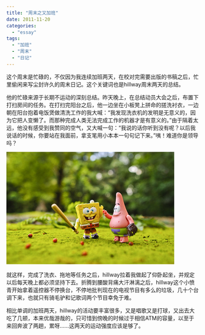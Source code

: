 ```yaml
---
title: "周末之又加班"
date: 2011-11-20
categories: 
  - "essay"
tags: 
  - "加班"
  - "周末"
  - "日记"
---
```


这个周末是忙碌的，不仅因为我连续加班两天，在校对完需要出版的书稿之后，忙里偷闲来写尘封许久的周末日记。这个关键词也是hillway周末两天的总结。

他的忙碌来源于长期不运动的深刻总结。昨天晚上，在总结动员大会之后，布置下打扫房间的任务。在打扫完阳台之后，他一边坐在小板凳上拼命的搓洗衬衣，一边朝在阳台抱着电饭煲做清洗工作的我大喊：“我发现洗衣机的发明是无意义的，因为它把人变懒了。而那种完成人类无法完成工作的机器才是有意义的。”由于隔着太远，他没有感受到我赞同的空气，又大喊一句：“我说的话你听到没有呢？以后我说话的时候，你要站在我面前，拿支笔用小本本一句句记下来。”咦！难道你是领导吗？

![4165f919jw1dmwx92lqmyj](images/6345564147_f53d3fc65c_z.jpg)

就这样，完成了洗衣、拖地等任务之后，hillway拉着我做起了仰卧起坐，并规定以后每天晚上都必须坚持下去。折腾到腰酸背痛大汗淋漓之后，hillway这个小愤青开始拿着遥控器不停换台，不停地批判现在的电视节目有多么的垃圾，几十个台调下来，也就只有骑毛驴和记歌词两个节目幸免于难。

相比单调的加班两天，hillway的活动要丰富很多，又是唱歌又是打球，又出去大吃了几顿，本来优哉游哉的，只可惜到傍晚的时候过于相信ATM的容量，以至于来回奔波了两趟，累呀……这两天的运动强度应该是够了。

